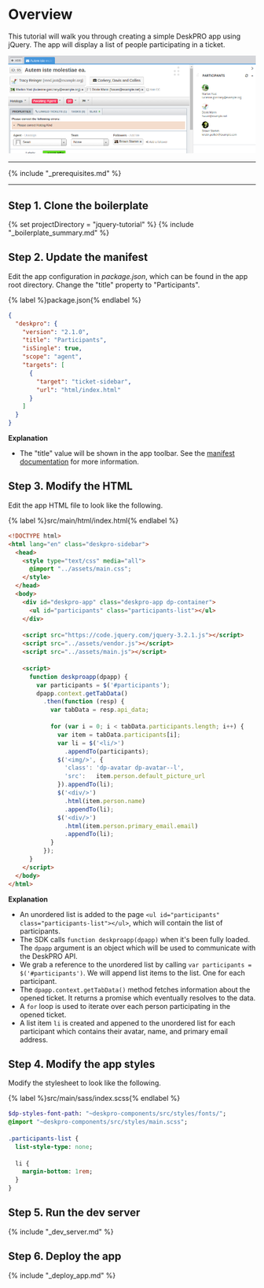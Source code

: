 Overview
========
This tutorial will walk you through creating a simple DeskPRO app using jQuery. The app will display a list of people participating in a ticket.

![screenshot](/images/tutorials/basic-1.png)

----

{% include "_prerequisites.md" %}

----

## Step 1. Clone the boilerplate
{% set projectDirectory = "jquery-tutorial" %}
{% include "_boilerplate_summary.md" %}

## Step 2. Update the manifest
Edit the app configuration in _package.json_, which can be found in the app root directory. Change the "title" property to "Participants".

{% label %}package.json{% endlabel %}
```json
{
  "deskpro": {
    "version": "2.1.0",
    "title": "Participants",
    "isSingle": true,
    "scope": "agent",
    "targets": [
      {
        "target": "ticket-sidebar",
        "url": "html/index.html"
      }
    ]
  }
}
```

**Explanation**  

*  The "title" value will be shown in the app toolbar. See the [manifest documentation](/api/manifest.md) for more information.

## Step 3. Modify the HTML
Edit the app HTML file to look like the following.

{% label %}src/main/html/index.html{% endlabel %}
```html
<!DOCTYPE html>
<html lang="en" class="deskpro-sidebar">
  <head>
    <style type="text/css" media="all">
      @import "../assets/main.css";
    </style>
  </head>
  <body>
    <div id="deskpro-app" class="deskpro-app dp-container">
      <ul id="participants" class="participants-list"></ul>
    </div>
    
    <script src="https://code.jquery.com/jquery-3.2.1.js"></script>
    <script src="../assets/vendor.js"></script>
    <script src="../assets/main.js"></script>
    
    <script>
      function deskproapp(dpapp) {
        var participants = $('#participants');
        dpapp.context.getTabData()
          .then(function (resp) {
            var tabData = resp.api_data;
            
            for (var i = 0; i < tabData.participants.length; i++) {
              var item = tabData.participants[i];
              var li = $('<li/>')
                .appendTo(participants);
              $('<img/>', {
                'class': 'dp-avatar dp-avatar--l',
                'src':   item.person.default_picture_url
              }).appendTo(li);
              $('<div/>')
                .html(item.person.name)
                .appendTo(li);
              $('<div/>')
                .html(item.person.primary_email.email)
                .appendTo(li);
            }
          });
      }
    </script>
  </body>
</html>
```

**Explanation**  

* An unordered list is added to the page `<ul id="participants" class="participants-list"></ul>`, which will contain the list of participants.
* The SDK calls `function deskproapp(dpapp)` when it's been fully loaded. The `dpapp` argument is an object which will be used to communicate with the DeskPRO API.
* We grab a reference to the unordered list by calling `var participants = $('#participants')`. We will append list items to the list. One for each participant.
* The `dpapp.context.getTabData()` method fetches information about the opened ticket. It returns a promise which eventually resolves to the data.
* A `for` loop is used to iterate over each person participating in the opened ticket.
* A list item `li` is created and appened to the unordered list for each participant which contains their avatar, name, and primary email address.

## Step 4. Modify the app styles
Modify the stylesheet to look like the following.

{% label %}src/main/sass/index.scss{% endlabel %}
```sass
$dp-styles-font-path: "~deskpro-components/src/styles/fonts/";
@import "~deskpro-components/src/styles/main.scss";

.participants-list {
  list-style-type: none;
  
  li {
    margin-bottom: 1rem;
  }
}
```

## Step 5. Run the dev server
{% include "_dev_server.md" %}

## Step 6. Deploy the app
{% include "_deploy_app.md" %}
